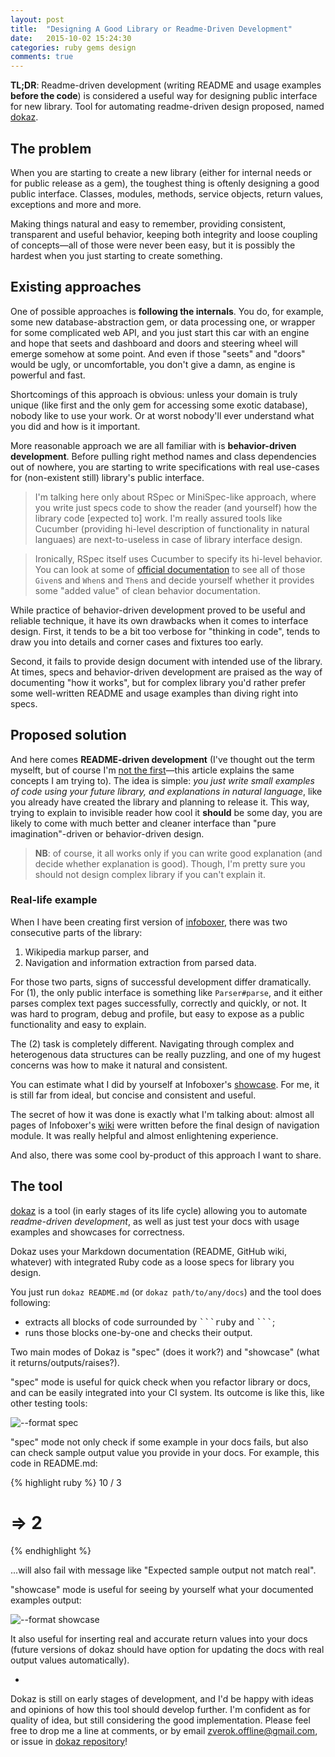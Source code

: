 ```yaml
---
layout: post
title:  "Designing A Good Library or Readme-Driven Development"
date:   2015-10-02 15:24:30
categories: ruby gems design
comments: true
---
```


**TL;DR**: Readme-driven development (writing README and usage examples
**before the code**) is considered a useful way for designing public
interface for new library. Tool for automating readme-driven design
proposed, named [dokaz](https://github.com/zverok/dokaz).

## The problem

When you are starting to create a new library (either for internal needs
or for public release as a gem), the toughest thing is oftenly designing
a good public interface. Classes, modules, methods, service objects, return
values, exceptions and more and more.

Making things natural and easy to remember, providing consistent,
transparent and useful behavior, keeping both integrity and loose coupling
of concepts—all of those were never been easy, but it is possibly the
hardest when you just starting to create something.

## Existing approaches

One of possible approaches is **following the internals**. You do, for
example, some new database-abstraction gem, or data processing one, or
wrapper for some complicated web API, and you just start this car with
an engine and hope that seets and dashboard and doors and steering wheel
will emerge somehow at some point. And even if those "seets" and "doors"
would be ugly, or uncomfortable, you don't give a damn, as engine is
powerful and fast.

Shortcomings of this approach is obvious: unless your domain is truly
unique (like first and the only gem for accessing some exotic database),
nobody like to use your work. Or at worst nobody'll ever understand what
you did and how is it important.

More reasonable approach we are all familiar with is **behavior-driven
development**. Before pulling right method names and class dependencies
out of nowhere, you are starting to write specifications with real
use-cases for (non-existent still) library's public interface.

> I'm talking here only about RSpec or MiniSpec-like approach, where you
write just specs code to show the reader (and yourself) how the library
code [expected to] work. I'm really assured tools like Cucumber (providing
hi-level description of functionality in natural languaes) are next-to-useless
in case of library interface design.

> Ironically, RSpec itself uses Cucumber to specify its hi-level behavior.
You can look at some of [official documentation](https://www.relishapp.com/rspec/rspec-core/docs/example-groups/shared-examples)
to see all of those `Given`s and `When`s and `Then`s and decide yourself
whether it provides some "added value" of clean behavior documentation.

While practice of behavior-driven development proved to be useful and
reliable technique, it have its own drawbacks when it comes to interface
design. First, it tends to be a bit too verbose for "thinking in code",
tends to draw you into details and corner cases and fixtures too early.

Second, it fails to provide design document with intended use of the
library. At times, specs and behavior-driven development are praised as
the way of documenting "how it works", but for complex library you'd rather
prefer some well-written README and usage examples than diving right into
specs.

## Proposed solution

And here comes **README-driven development** (I've thought out the term
myselft, but of course I'm [not the first](http://tom.preston-werner.com/2010/08/23/readme-driven-development.html)—this
article explains the same concepts I am trying to). The idea is simple:
_you just write small examples of code using your future library, and
explanations in natural language_, like you already have created the library
and planning to release it. This way, trying to explain to invisible
reader how cool it **should** be some day, you are likely to come with
much better and cleaner interface than "pure imagination"-driven or
behavior-driven design.

> **NB**: of course, it all works only if you can write good explanation
(and decide whether explanation is good). Though, I'm pretty sure you
should not design complex library if you can't explain it.

### Real-life example

When I have been creating first version of [infoboxer](https://github.com/molybdenum-99/infoboxer),
there was two consecutive parts of the library:

1. Wikipedia markup parser, and
2. Navigation and information extraction from parsed data.

For those two parts, signs of successful development differ dramatically.
For (1), the only public interface is something like `Parser#parse`, and
it either parses complex text pages successfully, correctly and quickly, or not.
It was hard to program, debug and profile, but easy to expose as a public
functionality and easy to explain.

The (2) task is completely different. Navigating through complex and
heterogenous data structures can be really puzzling, and one of my
hugest concerns was how to make it natural and consistent.

You can estimate what I did by yourself at Infoboxer's [showcase](https://github.com/molybdenum-99/infoboxer/wiki/Showcase).
For me, it is still far from ideal, but concise and consistent and useful.

The secret of how it was done is exactly what I'm talking about: almost
all pages of Infoboxer's [wiki](https://github.com/molybdenum-99/infoboxer/wiki)
were written before the final design of navigation module. It was really
helpful and almost enlightening experience.

And also, there was some cool by-product of this approach I want to share.

## The tool

[dokaz](https://github.com/zverok/dokaz) is a tool (in early stages of
its life cycle) allowing you to automate _readme-driven development_, as
well as just test your docs with usage examples and showcases for correctness.

Dokaz uses your Markdown documentation (README, GitHub wiki, whatever)
with integrated Ruby code as a loose specs for library you design.

You just run `dokaz README.md` (or `dokaz path/to/any/docs`) and the
tool does following:

* extracts all blocks of code surrounded by <tt>\`\`\`ruby</tt>
  and <tt>```</tt>;
* runs those blocks one-by-one and checks their output.

Two main modes of Dokaz is "spec" (does it work?) and "showcase" (what
it returns/outputs/raises?).

"spec" mode is useful for quick check when you refactor library or docs,
and can be easily integrated into your CI system. Its outcome is like
this, like other testing tools:

<img src="https://raw.github.com/zverok/dokaz/master/screenshots/spec.png" alt="--format spec"/>

"spec" mode not only check if some example in your docs fails, but also
can check sample output value you provide in your docs. For example,
this code in README.md:

{% highlight ruby %}
10 / 3
# => 2
{% endhighlight %}

...will also fail with message like "Expected sample output not match real".

"showcase" mode is useful for seeing by yourself what your documented
examples output:

<img src="https://raw.github.com/zverok/dokaz/master/screenshots/showcase.png" alt="--format showcase"/>

It also useful for inserting real and accurate return values into your docs
(future versions of dokaz should have option for updating the docs with
real output values automatically).

-

Dokaz is still on early stages of development, and I'd be happy with ideas
and opinions of how this tool should develop further. I'm confident as
for quality of idea, but still considering the good implementation. Please
feel free to drop me a line at comments, or by email zverok.offline@gmail.com,
or issue in [dokaz repository](https://github.com/zverok/dokaz/issues)!
